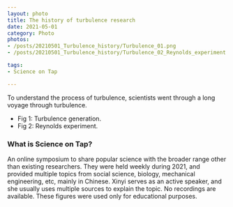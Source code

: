 ```yaml
---
layout: photo
title: The history of turbulence research
date: 2021-05-01
category: Photo
photos:
- /posts/20210501_Turbulence_history/Turbulence_01.png
- /posts/20210501_Turbulence_history/Turbulence_02_Reynolds_experiment.png

tags:
- Science on Tap

---
```


To understand the process of turbulence, scientists went through a long voyage through turbulence. 

- Fig 1: Turbulence generation. 
- Fig 2: Reynolds experiment. 

### What is Science on Tap? 

An online symposium to share popular science with the broader range other than existing researchers. 
They were held weekly during 2021, and provided multiple topics from social science, biology, mechanical engineering, etc, mainly in Chinese. 
Xinyi serves as an active speaker, and she usually uses multiple sources to explain the topic. 
No recordings are available. 
These figures were used only for educational purposes. 